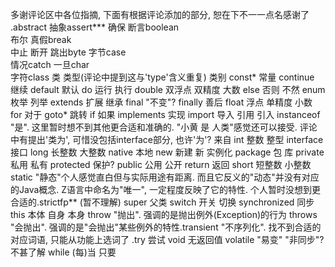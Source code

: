 

多谢评论区中各位指摘, 下面有根据评论添加的部分, 恕在下不一一点名感谢了
.abstract  抽象assert*** 
  确保 断言boolean  
   布尔 真假break  
    中止 断开 跳出byte 
      字节case  
       情况catch 
         一旦char  
          字符class   类 类型(评论中提到这与'type'含义重复) 类别
          const*   常量
          continue   继续
          default   默认
          do   运行 执行
          double   双浮点 双精度 大数
          else   否则 不然
          enum   枚举 列举
          extends   扩展 继承
          final   "不变"?
          finally   善后
          float   浮点 单精度 小数
          for   对于
          goto*   跳转
          if   如果
          implements   实现
          import   导入 引用 引入
          instanceof   "是". 这里暂时想不到其他更合适和准确的. "小黄 是 人类"感觉还可以接受. 评论中有提出'类为', 可惜没包括interface部分, 也许'为'? 
           来自
          int   整数 整型
          interface   接口
          long   长整数 大整数
          native   本地
          new   新建 新 实例化
          package   包 库
          private   私用 私有
          protected   保护?
          public   公用 公开
          return   返回
          short   短整数 小整数
          static   "静态"个人感觉直白但与实际用途有距离. 而且它反义的"动态"并没有对应的Java概念. Z语言中命名为"唯一", 一定程度反映了它的特性. 个人暂时没想到更合适的.strictfp**   (暂不理解)
          super   父类
          switch   开关 切换
          synchronized   同步
          this   本体 自身 本身
          throw   "抛出". 强调的是抛出例外(Exception)的行为
          throws   "会抛出". 强调的是"会抛出"某些例外的特性.transient   "不序列化". 找不到合适的对应词语, 只能从功能上选词了
          .try   尝试
          void   无返回值
          volatile   "易变" "非同步"? 不甚了解
          while   (每)当 只要